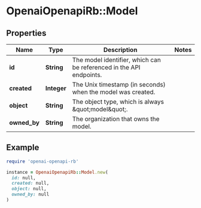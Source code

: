 # OpenaiOpenapiRb::Model

## Properties

| Name | Type | Description | Notes |
| ---- | ---- | ----------- | ----- |
| **id** | **String** | The model identifier, which can be referenced in the API endpoints. |  |
| **created** | **Integer** | The Unix timestamp (in seconds) when the model was created. |  |
| **object** | **String** | The object type, which is always \&quot;model\&quot;. |  |
| **owned_by** | **String** | The organization that owns the model. |  |

## Example

```ruby
require 'openai-openapi-rb'

instance = OpenaiOpenapiRb::Model.new(
  id: null,
  created: null,
  object: null,
  owned_by: null
)
```

